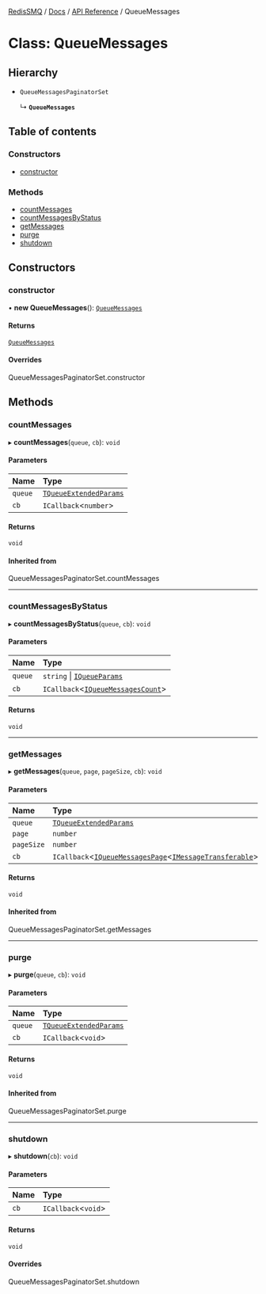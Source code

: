 [RedisSMQ](../../../README.md) / [Docs](../../README.md) / [API Reference](../README.md) / QueueMessages

# Class: QueueMessages

## Hierarchy

- `QueueMessagesPaginatorSet`

  ↳ **`QueueMessages`**

## Table of contents

### Constructors

- [constructor](QueueMessages.md#constructor)

### Methods

- [countMessages](QueueMessages.md#countmessages)
- [countMessagesByStatus](QueueMessages.md#countmessagesbystatus)
- [getMessages](QueueMessages.md#getmessages)
- [purge](QueueMessages.md#purge)
- [shutdown](QueueMessages.md#shutdown)

## Constructors

### constructor

• **new QueueMessages**(): [`QueueMessages`](QueueMessages.md)

#### Returns

[`QueueMessages`](QueueMessages.md)

#### Overrides

QueueMessagesPaginatorSet.constructor

## Methods

### countMessages

▸ **countMessages**(`queue`, `cb`): `void`

#### Parameters

| Name | Type |
| :------ | :------ |
| `queue` | [`TQueueExtendedParams`](../README.md#tqueueextendedparams) |
| `cb` | `ICallback`\<`number`\> |

#### Returns

`void`

#### Inherited from

QueueMessagesPaginatorSet.countMessages

___

### countMessagesByStatus

▸ **countMessagesByStatus**(`queue`, `cb`): `void`

#### Parameters

| Name | Type |
| :------ | :------ |
| `queue` | `string` \| [`IQueueParams`](../interfaces/IQueueParams.md) |
| `cb` | `ICallback`\<[`IQueueMessagesCount`](../interfaces/IQueueMessagesCount.md)\> |

#### Returns

`void`

___

### getMessages

▸ **getMessages**(`queue`, `page`, `pageSize`, `cb`): `void`

#### Parameters

| Name | Type |
| :------ | :------ |
| `queue` | [`TQueueExtendedParams`](../README.md#tqueueextendedparams) |
| `page` | `number` |
| `pageSize` | `number` |
| `cb` | `ICallback`\<[`IQueueMessagesPage`](../interfaces/IQueueMessagesPage.md)\<[`IMessageTransferable`](../interfaces/IMessageTransferable.md)\>\> |

#### Returns

`void`

#### Inherited from

QueueMessagesPaginatorSet.getMessages

___

### purge

▸ **purge**(`queue`, `cb`): `void`

#### Parameters

| Name | Type |
| :------ | :------ |
| `queue` | [`TQueueExtendedParams`](../README.md#tqueueextendedparams) |
| `cb` | `ICallback`\<`void`\> |

#### Returns

`void`

#### Inherited from

QueueMessagesPaginatorSet.purge

___

### shutdown

▸ **shutdown**(`cb`): `void`

#### Parameters

| Name | Type |
| :------ | :------ |
| `cb` | `ICallback`\<`void`\> |

#### Returns

`void`

#### Overrides

QueueMessagesPaginatorSet.shutdown
